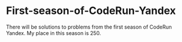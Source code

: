# First-season-of-CodeRun-Yandex
There will be solutions to problems from the first season of CodeRun Yandex. My place in this season is 250.

